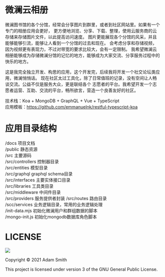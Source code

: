 微澜云相册
=========

微澜图书馆的各个分馆，经常会分享图片到群里，或者到社区网站里。如果有一个专门的相册应用会更好，
更方便地浏览、分享、下载、整理，使用云服务商的云存储来存储图片文件，以此提高访问速度。
图片更能展现各个分馆的风采，并且能够能够引流，能够让人看到一个分馆的过去和现在。
会考虑分享和存储视频，因为视频更有表现力，不过对带宽的要求比较大，会有一定限制。
我希望微澜云相册能够成为存储微澜分馆的记忆的地方，能够成为大家交流、分享服务过程中的快乐的地方。

这是我完全独立开发、构思的应用，这个开发完，后续我将开发一个社交论坛类应用，微澜悄悄话。
现在社区太过工具化，除了日常值班的记录，没有空间让人畅谈交流。公益不仅是服务大众，更是联结各个
志愿者的平台。我希望开发一个志愿者运营、互助、交流的平台，畅所欲言，营造一个良善友好的社区。  

技术栈：Koa + MongoDB + GraphQL + Vue + TypeScript     
应用模板：https://github.com/emmanuelnk/restful-typescript-koa    

应用目录结构
==========

/docs 项目文档    
/public 静态资源    
/src 主要源码   
/src/controllers 控制器目录   
/src/entities 模型目录   
/src/graphql graphql schema目录   
/src/interfaces 主要实体接口目录    
/src/libraries 工具类目录   
/src/middleware 中间件目录    
/src/providers 服务提供者封装 
/src/routes 路由目录    
/scc/services 业务逻辑目录，常用的业务逻辑处理  
/init-data.mjs 初始化微澜用户和群组数据的脚本   
/mongo-init.js 初始化mongodb数据库角色脚本    

LICENSE
=======

![](http://www.gnu.org/graphics/gplv3-127x51.png)

Copyright © 2021 Adam Smith

This project is licensed under version 3 of the GNU General Public License.
